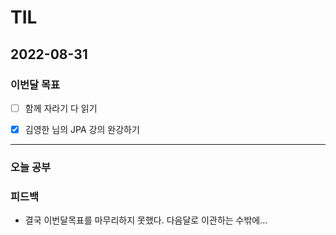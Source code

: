 # TIL

## 2022-08-31

### 이번달 목표

- [ ] 함께 자라기 다 읽기

- [x] 김영한 님의 JPA 강의 완강하기

---

### 오늘 공부


### 피드백

- 결국 이번달목표를 마무리하지 못했다. 다음달로 이관하는 수밖에...
